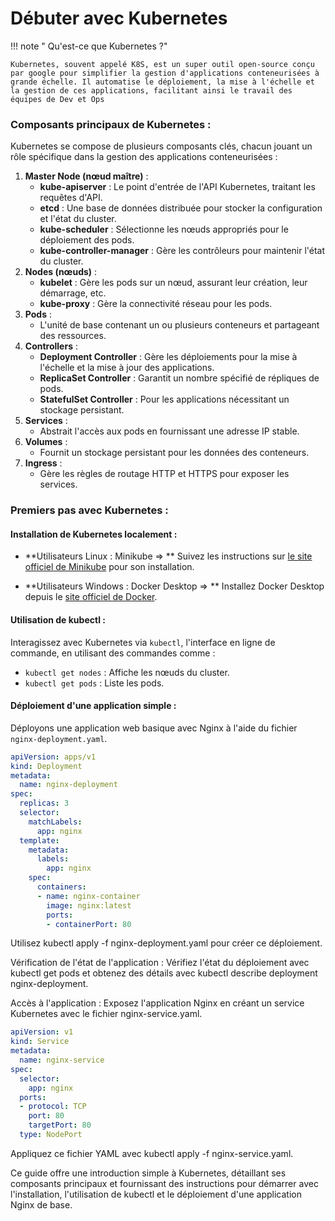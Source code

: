 # Débuter avec Kubernetes

!!! note " Qu'est-ce que Kubernetes ?"

    Kubernetes, souvent appelé K8S, est un super outil open-source conçu par google pour simplifier la gestion d'applications conteneurisées à grande échelle. Il automatise le déploiement, la mise à l'échelle et la gestion de ces applications, facilitant ainsi le travail des équipes de Dev et Ops

### Composants principaux de Kubernetes :
Kubernetes se compose de plusieurs composants clés, chacun jouant un rôle spécifique dans la gestion des applications conteneurisées :


1. **Master Node (nœud maître)** :
    - **kube-apiserver** : Le point d'entrée de l'API Kubernetes, traitant les requêtes d'API.
    - **etcd** : Une base de données distribuée pour stocker la configuration et l'état du cluster.
    - **kube-scheduler** : Sélectionne les nœuds appropriés pour le déploiement des pods.
    - **kube-controller-manager** : Gère les contrôleurs pour maintenir l'état du cluster.
2. **Nodes (nœuds)** :
    - **kubelet** : Gère les pods sur un nœud, assurant leur création, leur démarrage, etc.
    - **kube-proxy** : Gère la connectivité réseau pour les pods.
3. **Pods** :
    - L'unité de base contenant un ou plusieurs conteneurs et partageant des ressources.
4. **Controllers** :
    - **Deployment Controller** : Gère les déploiements pour la mise à l'échelle et la mise à jour des applications.
    - **ReplicaSet Controller** : Garantit un nombre spécifié de répliques de pods.
    - **StatefulSet Controller** : Pour les applications nécessitant un stockage persistant.
5. **Services** :
    - Abstrait l'accès aux pods en fournissant une adresse IP stable.
6. **Volumes** :
    - Fournit un stockage persistant pour les données des conteneurs.
7. **Ingress** :
    - Gère les règles de routage HTTP et HTTPS pour exposer les services.

### Premiers pas avec Kubernetes :

#### Installation de Kubernetes localement :

- **Utilisateurs Linux : Minikube => ** Suivez les instructions sur [le site officiel de Minikube](https://minikube.sigs.k8s.io/docs/start/) pour son installation.

- **Utilisateurs Windows : Docker Desktop => ** Installez Docker Desktop depuis le [site officiel de Docker](https://www.docker.com/products/docker-desktop).

#### Utilisation de kubectl :

Interagissez avec Kubernetes via `kubectl`, l'interface en ligne de commande, en utilisant des commandes comme :
- `kubectl get nodes` : Affiche les nœuds du cluster.
- `kubectl get pods` : Liste les pods.

#### Déploiement d'une application simple :

Déployons une application web basique avec Nginx à l'aide du fichier `nginx-deployment.yaml`.

```yaml
apiVersion: apps/v1
kind: Deployment
metadata:
  name: nginx-deployment
spec:
  replicas: 3
  selector:
    matchLabels:
      app: nginx
  template:
    metadata:
      labels:
        app: nginx
    spec:
      containers:
      - name: nginx-container
        image: nginx:latest
        ports:
        - containerPort: 80
```

Utilisez kubectl apply -f nginx-deployment.yaml pour créer ce déploiement.

Vérification de l'état de l'application :
Vérifiez l'état du déploiement avec kubectl get pods et obtenez des détails avec kubectl describe deployment nginx-deployment.

Accès à l'application :
Exposez l'application Nginx en créant un service Kubernetes avec le fichier nginx-service.yaml.

```yaml
apiVersion: v1
kind: Service
metadata:
  name: nginx-service
spec:
  selector:
    app: nginx
  ports:
  - protocol: TCP
    port: 80
    targetPort: 80
  type: NodePort

```
Appliquez ce fichier YAML avec kubectl apply -f nginx-service.yaml.

Ce guide offre une introduction simple à Kubernetes, détaillant ses composants principaux et fournissant des instructions pour démarrer avec l'installation, l'utilisation de kubectl et le déploiement d'une application Nginx de base.